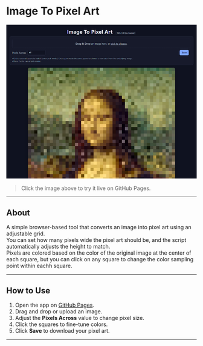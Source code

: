 # Image To Pixel Art

[![Image To Pixel Art Example](./ImageToPixelArt.png "Image To Pixel Art")](https://camelcasesensitive.github.io/Image-to-Pixel-Art-Converter/)
> Click the image above to try it live on GitHub Pages.

---

## About

A simple browser-based tool that converts an image into pixel art using an adjustable grid.  
You can set how many pixels wide the pixel art should be, and the script automatically adjusts the height to match.  
Pixels are colored based on the color of the original image at the center of each square, but you can click on any square to change the color sampling point within eachh square.  

---

## How to Use

1. Open the app on [GitHub Pages](https://camelcasesensitive.github.io/Image-To-Pixel-Art/).  
2. Drag and drop or upload an image.  
3. Adjust the **Pixels Across** value to change pixel size.  
4. Click the squares to fine-tune colors.  
5. Click **Save** to download your pixel art.

---
